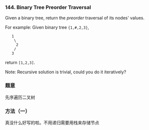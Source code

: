### 144\. Binary Tree Preorder Traversal

Given a binary tree, return the *preorder* traversal of its nodes' values.

For example:
Given binary tree `{1,#,2,3}`,

       1
        \
         2
        /
       3

return `[1,2,3]`.

Note: Recursive solution is trivial, could you do it iteratively?

### 题意
先序遍历二叉树

### 方法（一）
真没什么好写的啦。不用递归需要用栈来存储节点